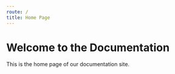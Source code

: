 ```yaml
---
route: /
title: Home Page
---
```


# Welcome to the Documentation

This is the home page of our documentation site.
